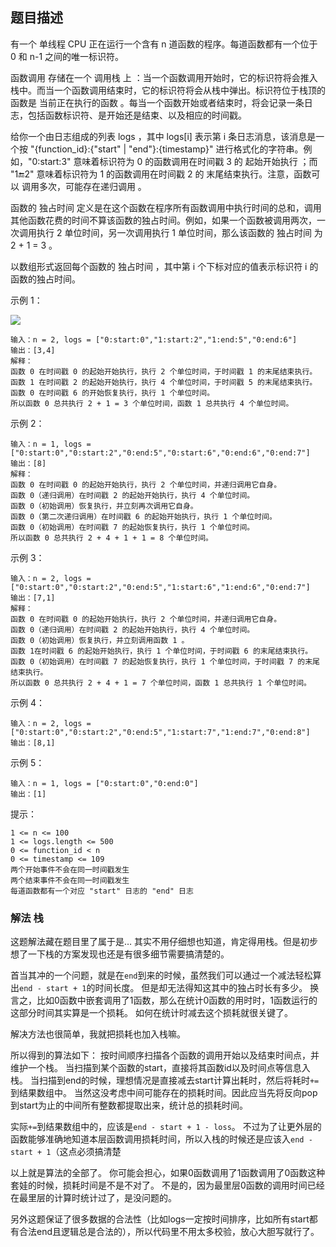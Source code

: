 ## 题目描述
有一个 单线程 CPU 正在运行一个含有 n 道函数的程序。每道函数都有一个位于  0 和 n-1 之间的唯一标识符。

函数调用 存储在一个 调用栈 上 ：当一个函数调用开始时，它的标识符将会推入栈中。而当一个函数调用结束时，它的标识符将会从栈中弹出。标识符位于栈顶的函数是 当前正在执行的函数 。每当一个函数开始或者结束时，将会记录一条日志，包括函数标识符、是开始还是结束、以及相应的时间戳。

给你一个由日志组成的列表 logs ，其中 logs[i] 表示第 i 条日志消息，该消息是一个按 "{function_id}:{"start" | "end"}:{timestamp}" 进行格式化的字符串。例如，"0:start:3" 意味着标识符为 0 的函数调用在时间戳 3 的 起始开始执行 ；而 "1:end:2" 意味着标识符为 1 的函数调用在时间戳 2 的 末尾结束执行。注意，函数可以 调用多次，可能存在递归调用 。

函数的 独占时间 定义是在这个函数在程序所有函数调用中执行时间的总和，调用其他函数花费的时间不算该函数的独占时间。例如，如果一个函数被调用两次，一次调用执行 2 单位时间，另一次调用执行 1 单位时间，那么该函数的 独占时间 为 2 + 1 = 3 。

以数组形式返回每个函数的 独占时间 ，其中第 i 个下标对应的值表示标识符 i 的函数的独占时间。

示例 1：

![](https://assets.leetcode.com/uploads/2019/04/05/diag1b.png)
```
输入：n = 2, logs = ["0:start:0","1:start:2","1:end:5","0:end:6"]
输出：[3,4]
解释：
函数 0 在时间戳 0 的起始开始执行，执行 2 个单位时间，于时间戳 1 的末尾结束执行。 
函数 1 在时间戳 2 的起始开始执行，执行 4 个单位时间，于时间戳 5 的末尾结束执行。 
函数 0 在时间戳 6 的开始恢复执行，执行 1 个单位时间。 
所以函数 0 总共执行 2 + 1 = 3 个单位时间，函数 1 总共执行 4 个单位时间。
```
示例 2：
```
输入：n = 1, logs = ["0:start:0","0:start:2","0:end:5","0:start:6","0:end:6","0:end:7"]
输出：[8]
解释：
函数 0 在时间戳 0 的起始开始执行，执行 2 个单位时间，并递归调用它自身。
函数 0（递归调用）在时间戳 2 的起始开始执行，执行 4 个单位时间。
函数 0（初始调用）恢复执行，并立刻再次调用它自身。
函数 0（第二次递归调用）在时间戳 6 的起始开始执行，执行 1 个单位时间。
函数 0（初始调用）在时间戳 7 的起始恢复执行，执行 1 个单位时间。
所以函数 0 总共执行 2 + 4 + 1 + 1 = 8 个单位时间。
```
示例 3：
```
输入：n = 2, logs = ["0:start:0","0:start:2","0:end:5","1:start:6","1:end:6","0:end:7"]
输出：[7,1]
解释：
函数 0 在时间戳 0 的起始开始执行，执行 2 个单位时间，并递归调用它自身。
函数 0（递归调用）在时间戳 2 的起始开始执行，执行 4 个单位时间。
函数 0（初始调用）恢复执行，并立刻调用函数 1 。
函数 1在时间戳 6 的起始开始执行，执行 1 个单位时间，于时间戳 6 的末尾结束执行。
函数 0（初始调用）在时间戳 7 的起始恢复执行，执行 1 个单位时间，于时间戳 7 的末尾结束执行。
所以函数 0 总共执行 2 + 4 + 1 = 7 个单位时间，函数 1 总共执行 1 个单位时间。
```
示例 4：
```
输入：n = 2, logs = ["0:start:0","0:start:2","0:end:5","1:start:7","1:end:7","0:end:8"]
输出：[8,1]
```
示例 5：
```
输入：n = 1, logs = ["0:start:0","0:end:0"]
输出：[1]
```

提示：
```
1 <= n <= 100
1 <= logs.length <= 500
0 <= function_id < n
0 <= timestamp <= 109
两个开始事件不会在同一时间戳发生
两个结束事件不会在同一时间戳发生
每道函数都有一个对应 "start" 日志的 "end" 日志
```

### 解法 栈
这题解法藏在题目里了属于是…
其实不用仔细想也知道，肯定得用栈。但是初步想了一下栈的方案发现也还是有很多细节需要搞清楚的。

首当其冲的一个问题，就是在`end`到来的时候，虽然我们可以通过一个减法轻松算出`end - start + 1`的时间长度。
但是却无法得知这其中的独占时长有多少。
换言之，比如0函数中嵌套调用了1函数，那么在统计0函数的用时时，1函数运行的这部分时间其实算是一个损耗。
如何在统计时减去这个损耗就很关键了。

解决方法也很简单，我就把损耗也加入栈嘛。

所以得到的算法如下：
按时间顺序扫描各个函数的调用开始以及结束时间点，并维护一个栈。
当扫描到某个函数的start，直接将其函数id以及时间点等信息入栈。
当扫描到end的时候，理想情况是直接减去start计算出耗时，然后将耗时`+=`到结果数组中。
当然这没考虑中间可能存在的损耗时间。因此应当先将反向pop到start为止的中间所有整数都提取出来，统计总的损耗时间。

实际`+=`到结果数组中的，应该是`end - start + 1 - loss`。
不过为了让更外层的函数能够准确地知道本层函数调用损耗时间，所以入栈的时候还是应该入`end - start + 1`（这点必须搞清楚

以上就是算法的全部了。
你可能会担心，如果0函数调用了1函数调用了0函数这种套娃的时候，损耗时间是不是不对了。
不是的，因为最里层0函数的调用时间已经在最里层的计算时统计过了，是没问题的。

另外这题保证了很多数据的合法性（比如logs一定按时间排序，比如所有start都有合法end且逻辑总是合法的），所以代码里不用太多校验，放心大胆写就行了。